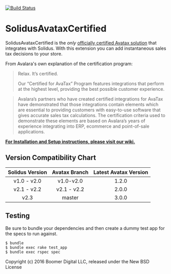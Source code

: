 [![Build Status](https://travis-ci.org/boomerdigital/solidus_avatax_certified.svg?branch=master)](https://travis-ci.org/boomerdigital/solidus_avatax_certified)

SolidusAvataxCertified
===========

SolidusAvataxCertified is the *only* [officially certified Avatax solution](http://www.avalara.com/avalara-certified/) that integrates with Solidus.  With this extension you can add instantaneous sales tax decisions to your store.

From Avalara's own explanation of the certification program:

> Relax. It’s certified.
>
> Our “Certified for AvaTax” Program features integrations that perform at the highest level, providing the best possible customer experience.

> Avalara’s partners who have created certified integrations for AvaTax have demonstrated that those integrations contain elements which are essential to providing customers with easy-to-use software that gives accurate sales tax calculations. The certification criteria used to demonstrate these elements are based on Avalara’s years of experience integrating into ERP, ecommerce and point-of-sale applications.

**[For Installation and Setup instructions, please visit our wiki.](https://github.com/boomerdigital/solidus_avatax_certified/wiki)**

Version Compatibility Chart
---------------------------

| Solidus Version | Avatax Branch | Latest Avatax Version |
|:---------------:|:-------------:|:---------------------:|
|   v1.0 - v2.0   |   v1.0-v2.0   |         1.2.0         |
|   v2.1 - v2.2   |  v2.1 - v2.2  |         2.0.0         |
|       v2.3      |     master    |         3.0.0         |


Testing
-------

Be sure to bundle your dependencies and then create a dummy test app for the specs to run against.

    $ bundle
    $ bundle exec rake test_app
    $ bundle exec rspec spec

Copyright (c) 2016 Boomer Digital LLC, released under the New BSD License

